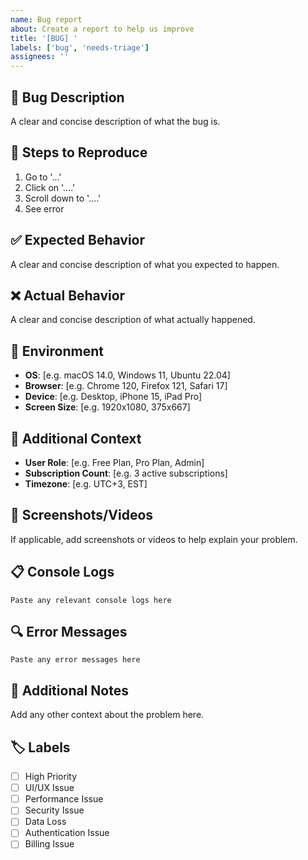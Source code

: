 ```yaml
---
name: Bug report
about: Create a report to help us improve
title: '[BUG] '
labels: ['bug', 'needs-triage']
assignees: ''
---
```


## 🐛 Bug Description

A clear and concise description of what the bug is.

## 🔄 Steps to Reproduce

1. Go to '...'
2. Click on '....'
3. Scroll down to '....'
4. See error

## ✅ Expected Behavior

A clear and concise description of what you expected to happen.

## ❌ Actual Behavior

A clear and concise description of what actually happened.

## 📱 Environment

- **OS**: [e.g. macOS 14.0, Windows 11, Ubuntu 22.04]
- **Browser**: [e.g. Chrome 120, Firefox 121, Safari 17]
- **Device**: [e.g. Desktop, iPhone 15, iPad Pro]
- **Screen Size**: [e.g. 1920x1080, 375x667]

## 🔧 Additional Context

- **User Role**: [e.g. Free Plan, Pro Plan, Admin]
- **Subscription Count**: [e.g. 3 active subscriptions]
- **Timezone**: [e.g. UTC+3, EST]

## 📸 Screenshots/Videos

If applicable, add screenshots or videos to help explain your problem.

## 📋 Console Logs

```
Paste any relevant console logs here
```

## 🔍 Error Messages

```
Paste any error messages here
```

## 📝 Additional Notes

Add any other context about the problem here.

## 🏷️ Labels

- [ ] High Priority
- [ ] UI/UX Issue
- [ ] Performance Issue
- [ ] Security Issue
- [ ] Data Loss
- [ ] Authentication Issue
- [ ] Billing Issue
